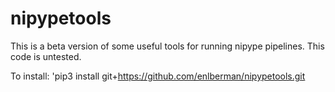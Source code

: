 # nipypetools

This is a beta version of some useful tools for running nipype pipelines. This code is untested.

To install: 'pip3 install git+https://github.com/enlberman/nipypetools.git
